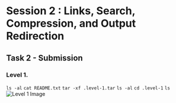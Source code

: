 # Session 2 : Links, Search, Compression, and Output Redirection

## Task 2 - Submission

### Level 1. 
``` ls -al ```
``` cat README.txt ```
``` tar -xf .level-1.tar ```
``` ls -al ```
``` cd .level-1 ```
``` ls ```
![Level 1 Image](Session2_Level1.png)
